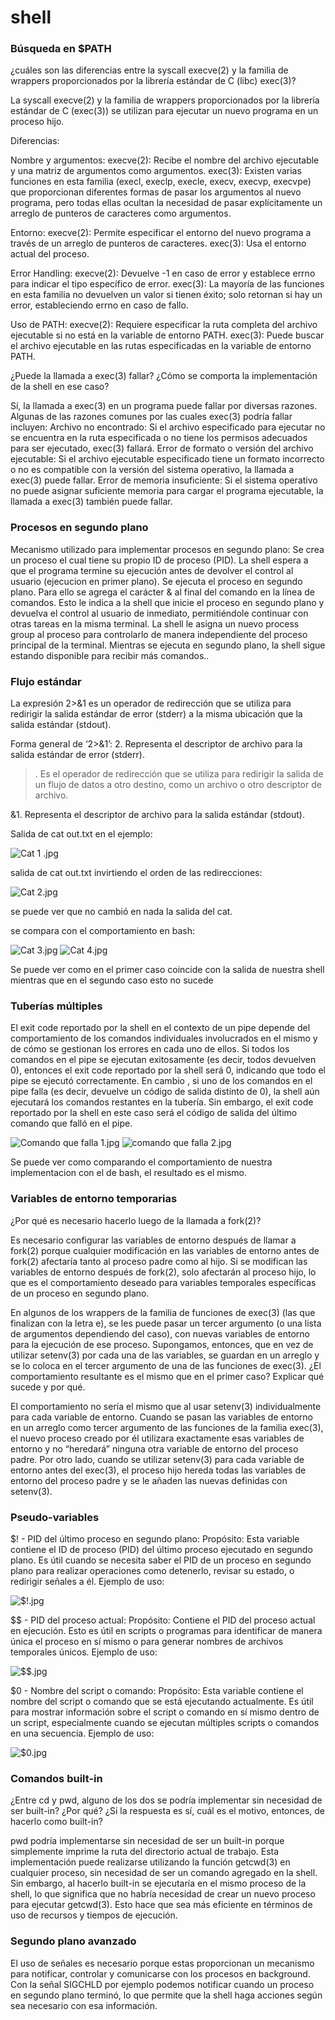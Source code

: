 # shell

### Búsqueda en $PATH

¿cuáles son las diferencias entre la syscall execve(2) y la familia de wrappers proporcionados por la librería estándar de C (libc) exec(3)?

La syscall execve(2) y la familia de wrappers proporcionados por la librería estándar de C (exec(3)) se utilizan para ejecutar un nuevo programa en un proceso hijo.

Diferencias:

Nombre y argumentos:
execve(2): Recibe el nombre del archivo ejecutable y una matriz de argumentos como argumentos.
exec(3): Existen varias funciones en esta familia (execl, execlp, execle, execv, execvp, execvpe) que proporcionan diferentes formas de pasar los argumentos al nuevo programa, pero todas ellas ocultan la necesidad de pasar explícitamente un arreglo de punteros de caracteres como argumentos.

Entorno:
execve(2): Permite especificar el entorno del nuevo programa a través de un arreglo de punteros de caracteres.
exec(3): Usa el entorno actual del proceso.

Error Handling:
execve(2): Devuelve -1 en caso de error y establece errno para indicar el tipo específico de error.
exec(3): La mayoría de las funciones en esta familia no devuelven un valor si tienen éxito; solo retornan si hay un error, estableciendo errno en caso de fallo.

Uso de PATH:
execve(2): Requiere especificar la ruta completa del archivo ejecutable si no está en la variable de entorno PATH.
exec(3): Puede buscar el archivo ejecutable en las rutas especificadas en la variable de entorno PATH.

¿Puede la llamada a exec(3) fallar? ¿Cómo se comporta la implementación de la shell en ese caso?

Sí, la llamada a exec(3) en un programa puede fallar por diversas razones. Algunas de las razones comunes por las cuales exec(3) podría fallar incluyen:
Archivo no encontrado: Si el archivo especificado para ejecutar no se encuentra en la ruta especificada o no tiene los permisos adecuados para ser ejecutado, exec(3) fallará.
Error de formato o versión del archivo ejecutable: Si el archivo ejecutable especificado tiene un formato incorrecto o no es compatible con la versión del sistema operativo, la llamada a exec(3) puede fallar.
Error de memoria insuficiente: Si el sistema operativo no puede asignar suficiente memoria para cargar el programa ejecutable, la llamada a exec(3) también puede fallar.


### Procesos en segundo plano

Mecanismo utilizado para implementar procesos en segundo plano:
Se crea un proceso el cual tiene su propio ID de proceso (PID).
La shell espera a que el programa termine su ejecución antes de devolver el control al usuario (ejecucion en primer plano).
Se ejecuta el proceso en segundo plano. Para ello se agrega el carácter & al final del comando en la línea de comandos. Esto le indica a la shell que inicie el proceso en segundo plano y devuelva el control al usuario de inmediato, permitiéndole continuar con otras tareas en la misma terminal.
La shell le asigna  un nuevo process group al proceso para controlarlo de manera independiente del proceso principal de la terminal.
Mientras se ejecuta en segundo plano, la shell sigue estando disponible para recibir más comandos..

### Flujo estándar

La expresión 2>&1 es un operador de redirección que se utiliza para redirigir la salida estándar de error (stderr) a la misma ubicación que la salida estándar (stdout).

Forma general de ‘2>&1’:
2. Representa el descriptor de archivo para la salida estándar de error (stderr).

>. Es el operador de redirección que se utiliza para redirigir la salida de un flujo de datos a otro destino, como un archivo o otro descriptor de archivo.

&1. Representa el descriptor de archivo para la salida estándar (stdout).

Salida de cat out.txt en el ejemplo:

![Cat 1 .jpg](Images/Cat%201%20.jpg)

salida de cat out.txt invirtiendo el orden de las redirecciones:


![Cat 2.jpg](Images/Cat%202.jpg)

se puede ver que no cambió en nada la salida del cat.

se compara con el comportamiento en bash:

![Cat 3.jpg](Images/Cat%203.jpg)
![Cat 4.jpg](Images/Cat%204.jpg)

Se puede ver como en el primer caso coincide con la salida de nuestra shell mientras que en el segundo caso esto no sucede

### Tuberías múltiples

El exit code reportado por la shell en el contexto de un pipe depende del comportamiento de los comandos individuales involucrados en el mismo y de cómo se gestionan los errores en cada uno de ellos.
Si todos los comandos en el pipe se ejecutan exitosamente (es decir, todos devuelven  0), entonces el exit code reportado por la shell será 0, indicando que todo el pipe se ejecutó correctamente. En cambio , si uno de los comandos en el pipe falla (es decir, devuelve un código de salida distinto de 0), la shell aún ejecutará los comandos restantes en la tubería. Sin embargo, el exit code reportado por la shell en este caso será el código de salida del último comando que falló en el pipe.

![Comando que falla 1.jpg](Images/Comando%20que%20falla%201.jpg)
![comando que falla 2.jpg](Images/comando%20que%20falla%202.jpg)

Se puede ver como comparando el comportamiento de nuestra implementacion con el de bash, el resultado es el mismo.


### Variables de entorno temporarias

¿Por qué es necesario hacerlo luego de la llamada a fork(2)?

Es necesario configurar las variables de entorno después de llamar a fork(2) porque cualquier modificación en las variables de entorno antes de fork(2) afectaría tanto al proceso padre como al hijo. Si se modifican las variables de entorno después de fork(2), solo afectarán al proceso hijo, lo que es el comportamiento deseado para variables temporales específicas de un proceso en segundo plano.

En algunos de los wrappers de la familia de funciones de exec(3) (las que finalizan con la letra e), se les puede pasar un tercer argumento (o una lista de argumentos dependiendo del caso), con nuevas variables de entorno para la ejecución de ese proceso. Supongamos, entonces, que en vez de utilizar setenv(3) por cada una de las variables, se guardan en un arreglo y se lo coloca en el tercer argumento de una de las funciones de exec(3). ¿El comportamiento resultante es el mismo que en el primer caso? Explicar qué sucede y por qué.

El comportamiento no sería el mismo que al usar setenv(3) individualmente para cada variable de entorno. Cuando se pasan las variables de entorno en un arreglo como tercer argumento de las funciones de la familia exec(3), el nuevo proceso creado por él utilizara exactamente esas variables de entorno y no “heredará” ninguna otra variable de entorno del proceso padre. Por otro lado, cuando se utilizar setenv(3) para cada variable de entorno antes del exec(3), el proceso hijo hereda todas las variables de entorno del proceso padre y se le añaden las nuevas definidas con setenv(3).

### Pseudo-variables

$! - PID del último proceso en segundo plano:
Propósito: Esta variable contiene el ID de proceso (PID) del último proceso ejecutado en segundo plano. Es útil cuando se necesita saber el PID de un proceso en segundo plano para realizar operaciones como detenerlo, revisar su estado, o redirigir señales a él.
Ejemplo de uso:

![$!.jpg](Images/%24%21.jpg)

$$ - PID del proceso actual:
Propósito: Contiene el PID del proceso actual en ejecución. Esto es útil en scripts o programas para identificar de manera única el proceso en sí mismo o para generar nombres de archivos temporales únicos.
Ejemplo de uso:

![$$.jpg](Images/%24%24.jpg)

$0 - Nombre del script o comando:
Propósito: Esta variable contiene el nombre del script o comando que se está ejecutando actualmente. Es útil para mostrar información sobre el script o comando en sí mismo dentro de un script, especialmente cuando se ejecutan múltiples scripts o comandos en una secuencia.
Ejemplo de uso:

![$0.jpg](Images/%2F%240.jpg)

### Comandos built-in
¿Entre cd y pwd, alguno de los dos se podría implementar sin necesidad de ser built-in? ¿Por qué? ¿Si la respuesta es sí, cuál es el motivo, entonces, de hacerlo como built-in?

pwd podría implementarse sin necesidad de ser un built-in porque simplemente imprime la ruta del directorio actual de trabajo. Esta implementación puede realizarse utilizando la función getcwd(3) en cualquier proceso, sin necesidad de ser un comando agregado en la shell. Sin embargo, al hacerlo built-in se ejecutaría en el mismo proceso de la shell, lo que significa que no habría necesidad de crear un nuevo proceso para ejecutar getcwd(3). Esto hace que sea más eficiente en términos de uso de recursos y tiempos de ejecución.


### Segundo plano avanzado

El uso de señales es necesario porque estas proporcionan un mecanismo para notificar, controlar y comunicarse con los procesos en background.
Con la señal SIGCHLD por ejemplo podemos notificar cuando un proceso en segundo plano terminó, lo que permite que la shell haga acciones según sea necesario con esa información.

